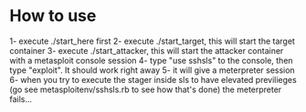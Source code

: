# How to use
1- execute ./start_here first
2- execute ./start_target, this will start the target container
3- execute ./start_attacker, this will start the attacker container with a metasploit console session
4- type "use sshsls" to the console, then type "exploit". It should work right away
5- it will give a meterpreter session
6- when you try to execute the stager inside sls to have elevated previlieges (go see metasploitenv/sshsls.rb to see how that's done) the meterpreter fails...